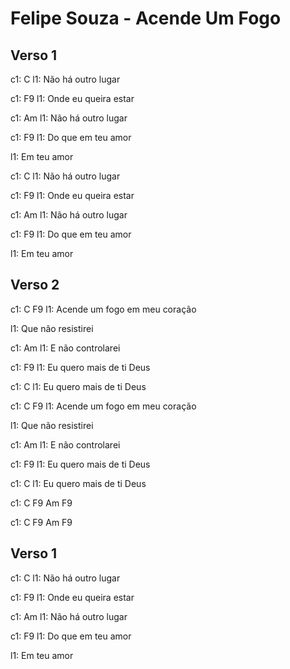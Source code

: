 # Felipe Souza - Acende Um Fogo

## Verso 1

c1: C
l1:    Não há outro lugar

c1: F9
l1:    Onde eu queira estar

c1: Am
l1:    Não há outro lugar

c1:        F9
l1: Do que em teu amor


l1: Em teu amor


c1: C
l1:    Não há outro lugar

c1: F9
l1:    Onde eu queira estar

c1: Am
l1:    Não há outro lugar

c1:        F9
l1: Do que em teu amor

l1: Em teu amor


## Verso 2

c1: C                         F9
l1: Acende um fogo em meu coração

l1: Que não resistirei

c1:               Am
l1: E não controlarei


c1:                         F9
l1: Eu quero mais de ti Deus

c1:                         C
l1: Eu quero mais de ti Deus


c1: C                         F9
l1: Acende um fogo em meu coração


l1: Que não resistirei

c1:               Am
l1: E não controlarei

c1:                         F9
l1: Eu quero mais de ti Deus

c1:                         C
l1: Eu quero mais de ti Deus


c1:  C  F9  Am  F9

c1:  C  F9  Am  F9


## Verso 1

c1: C
l1:    Não há outro lugar

c1: F9
l1:    Onde eu queira estar

c1: Am
l1:    Não há outro lugar

c1:        F9
l1: Do que em teu amor


l1: Em teu amor